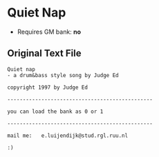 # Quiet Nap

* Requires GM bank: **no**

## Original Text File
```
Quiet nap
- a drum&bass style song by Judge Ed

copyright 1997 by Judge Ed

-----------------------------------------------

you can load the bank as 0 or 1

-----------------------------------------------

mail me:   e.luijendijk@stud.rgl.ruu.nl

:)
```
